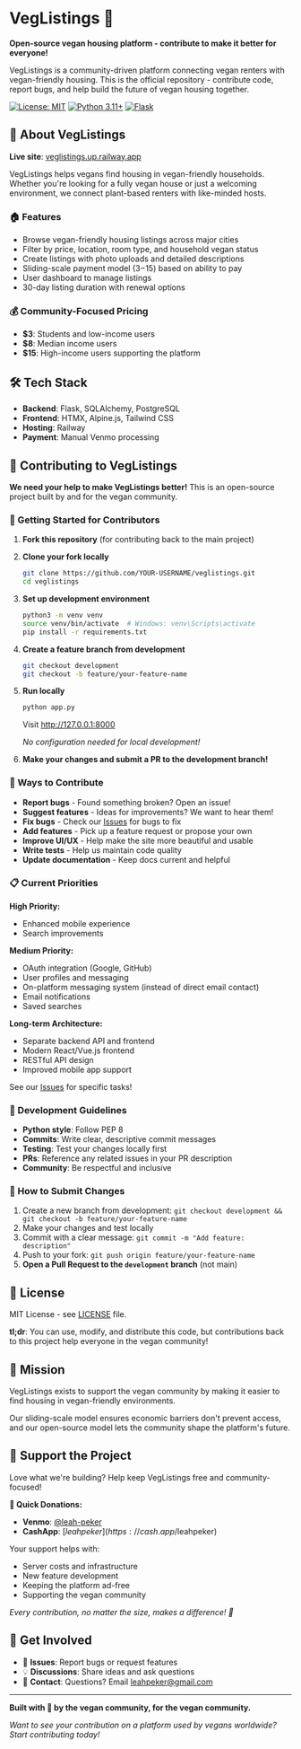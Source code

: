 # VegListings 🌱

**Open-source vegan housing platform - contribute to make it better for everyone!**

VegListings is a community-driven platform connecting vegan renters with vegan-friendly housing. This is the official repository - contribute code, report bugs, and help build the future of vegan housing together.

[![License: MIT](https://img.shields.io/badge/License-MIT-yellow.svg)](https://opensource.org/licenses/MIT)
[![Python 3.11+](https://img.shields.io/badge/python-3.11+-blue.svg)](https://www.python.org/downloads/)
[![Flask](https://img.shields.io/badge/Flask-2.3+-green.svg)](https://flask.palletsprojects.com/)

## 🌟 About VegListings

**Live site**: [veglistings.up.railway.app](https://veglistings.up.railway.app/)

VegListings helps vegans find housing in vegan-friendly households. Whether you're looking for a fully vegan house or just a welcoming environment, we connect plant-based renters with like-minded hosts.

### 🏠 Features
- Browse vegan-friendly housing listings across major cities
- Filter by price, location, room type, and household vegan status  
- Create listings with photo uploads and detailed descriptions
- Sliding-scale payment model ($3-$15) based on ability to pay
- User dashboard to manage listings
- 30-day listing duration with renewal options

### 💰 Community-Focused Pricing
- **$3**: Students and low-income users
- **$8**: Median income users  
- **$15**: High-income users supporting the platform

## 🛠️ Tech Stack

- **Backend**: Flask, SQLAlchemy, PostgreSQL
- **Frontend**: HTMX, Alpine.js, Tailwind CSS
- **Hosting**: Railway
- **Payment**: Manual Venmo processing

## 🤝 Contributing to VegListings

**We need your help to make VegListings better!** This is an open-source project built by and for the vegan community.

### 🚀 Getting Started for Contributors

1. **Fork this repository** (for contributing back to the main project)

2. **Clone your fork locally**
   ```bash
   git clone https://github.com/YOUR-USERNAME/veglistings.git
   cd veglistings
   ```

3. **Set up development environment**
   ```bash
   python3 -m venv venv
   source venv/bin/activate  # Windows: venv\Scripts\activate
   pip install -r requirements.txt
   ```

4. **Create a feature branch from development**
   ```bash
   git checkout development
   git checkout -b feature/your-feature-name
   ```

5. **Run locally**
   ```bash
   python app.py
   ```
   Visit http://127.0.0.1:8000

   *No configuration needed for local development!*

6. **Make your changes and submit a PR to the development branch!**

### 🐛 Ways to Contribute

- **Report bugs** - Found something broken? Open an issue!
- **Suggest features** - Ideas for improvements? We want to hear them!
- **Fix bugs** - Check our [Issues](https://github.com/leahpeker/veglistings/issues) for bugs to fix
- **Add features** - Pick up a feature request or propose your own
- **Improve UI/UX** - Help make the site more beautiful and usable
- **Write tests** - Help us maintain code quality
- **Update documentation** - Keep docs current and helpful

### 📋 Current Priorities

**High Priority:**
- Enhanced mobile experience
- Search improvements

**Medium Priority:**
- OAuth integration (Google, GitHub)
- User profiles and messaging
- On-platform messaging system (instead of direct email contact)
- Email notifications
- Saved searches

**Long-term Architecture:**
- Separate backend API and frontend
- Modern React/Vue.js frontend
- RESTful API design
- Improved mobile app support

See our [Issues](https://github.com/leahpeker/veglistings/issues) for specific tasks!

### 🔧 Development Guidelines

- **Python style**: Follow PEP 8
- **Commits**: Write clear, descriptive commit messages
- **Testing**: Test your changes locally first
- **PRs**: Reference any related issues in your PR description
- **Community**: Be respectful and inclusive

### 🎯 How to Submit Changes

1. Create a new branch from development: `git checkout development && git checkout -b feature/your-feature-name`
2. Make your changes and test locally
3. Commit with a clear message: `git commit -m "Add feature: description"`
4. Push to your fork: `git push origin feature/your-feature-name`
5. **Open a Pull Request to the `development` branch** (not main)

## 📄 License

MIT License - see [LICENSE](LICENSE) file. 

**tl;dr**: You can use, modify, and distribute this code, but contributions back to this project help everyone in the vegan community!

## 🌱 Mission

VegListings exists to support the vegan community by making it easier to find housing in vegan-friendly environments.

Our sliding-scale model ensures economic barriers don't prevent access, and our open-source model lets the community shape the platform's future.

## 💚 Support the Project

Love what we're building? Help keep VegListings free and community-focused!

**📱 Quick Donations:**
- **Venmo**: [@leah-peker](https://venmo.com/u/leah-peker)
- **CashApp**: [$leahpeker](https://cash.app/$leahpeker)

Your support helps with:
- Server costs and infrastructure
- New feature development  
- Keeping the platform ad-free
- Supporting the vegan community

*Every contribution, no matter the size, makes a difference! 🌱*

## 💬 Get Involved

- 🐛 **Issues**: Report bugs or request features
- 💡 **Discussions**: Share ideas and ask questions  
- 📧 **Contact**: Questions? Email [leahpeker@gmail.com](mailto:leahpeker@gmail.com)

---

**Built with 🌱 by the vegan community, for the vegan community.**

*Want to see your contribution on a platform used by vegans worldwide? Start contributing today!*